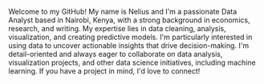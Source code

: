 Welcome to my GitHub! My name is Nelius and I'm a passionate Data Analyst based in Nairobi, Kenya, with a strong background in economics, research, and writing. My expertise lies in data cleaning, analysis, visualization, and creating predictive models. I'm particularly interested in using data to uncover actionable insights that drive decision-making. I'm detail-oriented and always eager to collaborate on data analysis, visualization projects, and other data science initiatives, including machine learning. If you have a project in mind, I'd love to connect!

